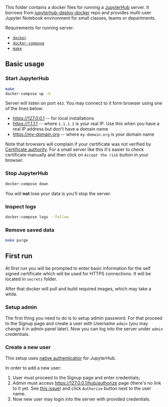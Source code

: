 This folder contains a docker files for running a
[JupyterHub](https://jupyterhub.readthedocs.io/en/stable/) server.
It borrows from [jupyterhub-deploy-docker](https://github.com/jupyterhub/jupyterhub-deploy-docker)
repo and provides multi-user Jupyter Notebook environment for small classes, teams or departments.

Requirements for running server:

- [`docker`](https://www.docker.com/)
- [`docker-compose`](https://github.com/docker/compose)
- [`make`](https://www.gnu.org/software/make/)

## Basic usage
### Start JupyterHub

```bash
make
docker-compose up -d
```

Server will listen on port `443`.
You may connect to it form browser using one of the lines below:

- <https://127.0.0.1> -- for local installations
- <https://1.1.1.1> -- where `1.1.1.1` is your real IP. Use this when you have a real IP address but
  don't have a domain name
- <https://my-domain.org> -- where `my-domain.org` is your domain name

Note that browsers will complain if your certificate was not verified by [Certificate
authority](https://en.wikipedia.org/wiki/Certificate_authority).
For a small server like this it's easier to check certificate manually and then click on `Accept the
risk` button in your browser.

### Stop JupyterHub

```bash
docker-compose down
```

You will **not** lose your data is you'll stop the server.

### Inspect logs

```bash
docker-compose logs --follow
```

### Remove saved data

```bash
make purge
```

## First run

At first run you will be prompted to enter basic information for the self signed certificate which
will be used for HTTPS connections.
It will be located in `secrets` folder.

After that docker will pull and build required images, which may take a while.

### Setup admin

The first thing you need to do is to setup admin password. For that proceed to the Signup page and
create a user with Username `admin` (you may change it in admin panel later).
Now you can log into the server under `admin` credentials.

### Create a new user

This setup uses [native authenticatior](https://github.com/jupyterhub/nativeauthenticator) for
JupyterHub.

In order to add a new user:

1. User must proceed to the Signup page and enter credentials;
2. Admin must access <https://127.0.0.1/hub/authorize> page (there's no link to it yet. See
[this issue](https://github.com/jupyterhub/nativeauthenticator/pull/79)) and click `Authorize`
button next to the user name.
3. Now new user may login into the server with provided credentials.
